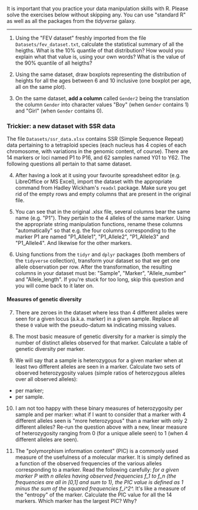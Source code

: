 It is important that you practice your data manipulation skills with R. Please solve the exercises below without skipping any. You can use "standard R" as well as all the packages from the *tidyverse* galaxy.

--------

1. Using the "FEV dataset" freshly imported from the file `Datasets/fev_dataset.txt`, calculate the statistical summary of all the heigths. What is the 10% quantile of that distribution? How would you explain what that value is, using your own words? What is the value of the 90% quantile of all heigths? 

2. Using the same dataset, draw boxplots representing the distribution of heights for all the ages between 6 and 10 inclusive (one boxplot per age, all on the same plot).

3. On the same dataset, **add a column**  called `Gender2` being the translation the column `Gender` into character values "Boy" (when `Gender` contains 1) and "Girl" (when `Gender` contains 0).

### Trickier: a new dataset with SSR data 

The file `Datasets/ssr_data.xlsx` contains SSR (Simple Sequence Repeat) data pertaining to a tetraploid species (each nucleus has 4 copies of each chromosome, with variations in the genomic content, of course). There are 14 markers or loci named P1 to P16, and 62 samples named Y01 to Y62. The following questions all pertain to that same dataset.

4. After having a look at it using your favourite spreadsheet editor (e.g. LibreOffice or MS Excel), import the dataset with the appropriate command from Hadley Wickham's `readxl` package. Make sure you get rid of the empty rows and empty columns that are present in the original file.

5. You can see that in the original .xlsx file, several columns bear the same name (e.g. "P1"). They pertain to the 4 alleles of the same marker. Using the appropriate string manipulation functions, rename these columns "automatically" so that e.g. the four columns corresponding to the marker P1 are named "P1_Allele1", "P1_Allele2", "P1_Allele3" and "P1_Allele4". And likewise for the other markers.

6. Using functions from the `tidyr` and `dplyr` packages (both members of the `tidyverse` collection), transform your dataset so that we get one allele observation per row. After the transformation, the resulting columns in your dataset must be: "Sample", "Marker", "Allele_number" and "Allele_length". If you're stuck for too long, skip this question and you will come back to it later on.

#### Measures of genetic diversity

7. There are zeroes in the dataset where less than 4 different alleles were seen for a given locus (a.k.a. marker) in a given sample. Replace all these `0` value with the pseudo-datum `NA` indicating missing values.

8. The most basic measure of genetic diversity for a marker is simply the number of distinct alleles observed for that marker. Calculate a table of genetic diversity per marker.

9. We will say that a sample is heterozygous for a given marker when at least two different alleles are seen in a marker. Calculate two sets of observed heterozygosity values (simple ratios of heterozygous alleles over all observed alleles):
 + per marker;
 + per sample.

10. I am not too happy with these binary measures of heterozygosity per sample and per marker: what if I want to consider that a marker with 4 different alleles seen is "more heterozygous" than a marker with only 2 different alleles? Re-run the question above with a new, linear measure of heterozygosity ranging from 0 (for a unique allele seen) to 1 (when 4 different alleles are seen).

11. The "polymorphism information content" (PIC) is a commonly used measure of the usefulness of a molecular marker. It is simply defined as a function of the observed frequencies of the various alleles corresponding to a marker. Read the following carefully: *for a given marker P with n alleles having observed frequencies f_1 to f_n (the frequencies are all in [0,1] and sum to 1), the PIC value is defined as 1 minus the sum of the squared frequencies f_i^2^.* It's like a measure of the "entropy" of the marker. Calculate the PIC value for all the 14 markers. Which marker has the largest PIC? Why?
